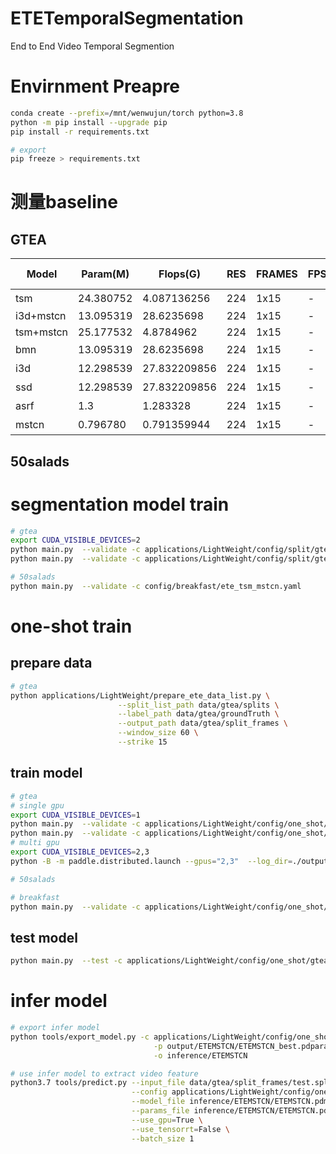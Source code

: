 # ETETemporalSegmentation
End to End Video Temporal Segmention

# Envirnment Preapre
```bash
conda create --prefix=/mnt/wenwujun/torch python=3.8
python -m pip install --upgrade pip
pip install -r requirements.txt

# export
pip freeze > requirements.txt
```

# 测量baseline

## GTEA

| Model |   Param(M) | Flops(G) |   RES   |   FRAMES |  FPS |   AUC |   F1@0.5  |   mAP@0.5 |   Top1 Acc    |   pre-train  |    fine-tune   |   split-train |
| ----- |   -----   |   -----   |   -----   |   -----   |   -----   |   -----   |   ----- |   ----- |   ----- |   ----- |   ----- |   ----- |
| tsm |   24.380752 | 4.087136256 |   224   |   1x15  |  -   |   -  |   -  |   - |   98.86%  |  是  |   gtea    |
| i3d+mstcn |   13.095319 | 28.6235698 |   224   |   1x15  |  -   |   82.92%  |   74.6%  |   64.45% |   -  |  -  | -   |    yes   |
| tsm+mstcn |   25.177532 | 4.8784962 |   224   |   1x15  |  -   |   83.78%  |   91.99%  |   80.93% |   98.86%  |  ImageNet1000  |   gtea    |  yes |
| bmn |   13.095319 | 28.6235698 |   224   |   1x15  |  -   |   -  |   74.6%  |   - |   -  |  是  | -   |    -   |
| i3d |   12.298539 | 27.832209856 |   224   |   1x15  |  -   |   -  |   74.6%  |   - |   -  |  是  | -   |    -   |
| ssd |   12.298539 | 27.832209856 |   224   |   1x15  |  -   |   -  |   74.6%  |   - |   -  |  是  | -   |    -   |
| asrf |   1.3 | 1.283328 |   224   |   1x15  |  -   |   -  |   79.8%  |   - |   -  |  是  | -   |    -   |
| mstcn |   0.796780 | 0.791359944 |   224   |   1x15  |  -   |   -  |   79.8%  |   - |   -  |  是  | -   |    -   |

## 50salads


# segmentation model train
```bash
# gtea
export CUDA_VISIBLE_DEVICES=2
python main.py  --validate -c applications/LightWeight/config/split/gtea/ms_tcn_GTEA.yaml --seed 0
python main.py  --validate -c applications/LightWeight/config/split/gtea/asrf_GTEA.yaml --seed 0

# 50salads
python main.py  --validate -c config/breakfast/ete_tsm_mstcn.yaml
```

# one-shot train

## prepare data
```bash
# gtea
python applications/LightWeight/prepare_ete_data_list.py \
                        --split_list_path data/gtea/splits \
                        --label_path data/gtea/groundTruth \
                        --output_path data/gtea/split_frames \
                        --window_size 60 \
                        --strike 15
```


## train model
```bash
# gtea
# single gpu
export CUDA_VISIBLE_DEVICES=1
python main.py  --validate -c applications/LightWeight/config/one_shot/gtea/ete_tsm_mstcn.yaml --seed 0
python main.py  --validate -c applications/LightWeight/config/one_shot/gtea/tsm_gtea_crop_train.yaml --seed 0
# multi gpu
export CUDA_VISIBLE_DEVICES=2,3
python -B -m paddle.distributed.launch --gpus="2,3"  --log_dir=./output main.py  --validate -c applications/LightWeight/config/one_shot/gtea/ete_tsm_mstcn.yaml --seed 0

# 50salads

# breakfast
python main.py  --validate -c applications/LightWeight/config/one_shot/breakfast/ete_tsm_mstcn.yaml --seed 0
```
## test model
```bash
python main.py  --test -c applications/LightWeight/config/one_shot/gtea/ete_tsm_mstcn.yaml --weights=./output/ETEMSTCN/ETEMSTCN_best.pdparams
```

# infer model
```bash
# export infer model
python tools/export_model.py -c applications/LightWeight/config/one_shot/gtea/ete_tsm_mstcn.yaml \
                                -p output/ETEMSTCN/ETEMSTCN_best.pdparams \
                                -o inference/ETEMSTCN

# use infer model to extract video feature
python3.7 tools/predict.py --input_file data/gtea/split_frames/test.split1.bundle \
                           --config applications/LightWeight/config/one_shot/gtea/ete_tsm_mstcn.yaml \
                           --model_file inference/ETEMSTCN/ETEMSTCN.pdmodel \
                           --params_file inference/ETEMSTCN/ETEMSTCN.pdiparams \
                           --use_gpu=True \
                           --use_tensorrt=False \
                           --batch_size 1
```